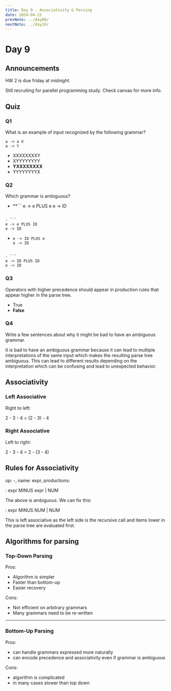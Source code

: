 ```yaml
---
title: Day 9 - Associativity & Parsing
date: 2024-04-22
prevNote: ../day08/
nextNote: ../day10/
---
```


# Day 9

## Announcements

HW 2 is due friday at midnight.

Still recruiting for parallel programming study. Check canvas for more info.

## Quiz

### Q1

What is an example of input recognized by the following grammar?

```
a -> a X
a -> Y
```

- XXXXXXXXY
- XYYYYYYYY
- **YXXXXXXXX**
- YYYYYYYYX

### Q2

Which grammar is ambiguous?

- \*\*```
  e -> e PLUS e
  e -> ID

```

- ```
e -> e PLUS ID
e -> ID
````

- ```
  e -> ID PLUS e
  e -> ID
  ```

````

- ```
e -> ID PLUS ID
e -> ID
````

### Q3

Operators with higher precedence should appear in production rules that appear higher in the parse tree.

- True
- **False**

### Q4

Write a few sentences about why it might be bad to have an ambiguous grammar.

It is bad to have an ambiguous grammar because it can lead to multiple interpretations of the same input which makes the resulting parse tree ambiguous. This can lead to different results depending on the interpretation which can be confusing and lead to unexpected behavior.

## Associativity

### Left Associative

Right to left:

2 - 3 - 4 = (2 - 3) - 4

### Right Associative

Left to right:

2 - 3 - 4 = 2 - (3 - 4)

## Rules for Associativity

op: -, name: expr, productions:

: expr MINUS expr
| NUM

The above is ambiguous. We can fix this:

: expr MINUS NUM
| NUM

This is left associative as the left side is the recursive call and items lower in the parse tree are evaluated first.

## Algorithms for parsing

### Top-Down Parsing

Pros:

- Algorithm is simpler
- Faster than bottom-up
- Easier recovery

Cons:

- Not efficient on arbitrary grammars
- Many grammars need to be re-written

---

### Bottom-Up Parsing

Pros:

- can handle grammars expressed more naturally
- can encode precedence and associativity even if grammar is ambiguous

Cons:

- algorithm is complicated
- in many cases slower than top down
